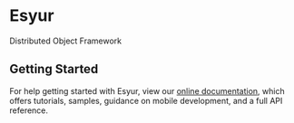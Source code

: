 # Esyur
Distributed Object Framework

## Getting Started
For help getting started with Esyur, view our 
[online documentation](http://www.esyur.com), which offers tutorials, 
samples, guidance on mobile development, and a full API reference.
